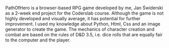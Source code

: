 PathOfHero is a browser-based RPG game developed by me, Jan Świderski as a 2-week end project for the Coderslab course.
Although the game is not highly developed and visually average, it has potential for further improvement. I used my knowledge about Python, Html, Css and an image generator to create the game.
The mechanics of character creation and combat are based on the rules of D&D 3.5, i.e. dice rolls that are equally fair to the computer and the player.
